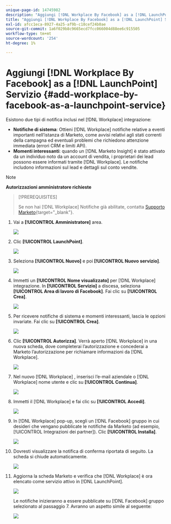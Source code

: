 ```yaml
---
unique-page-id: 14745982
description: "Aggiungi [!DNL Workplace By Facebook] as a [!DNL LaunchPoint Service] - Documentazione di Marketo - Documentazione del prodotto"
title: "Aggiungi [!DNL Workplace By Facebook] as a [!DNL LaunchPoint] Servizio"
exl-id: afcc1eca-8927-4a25-af9b-c18cef24b0ae
source-git-commit: 1a6f029b8c9665ecd7fcc066004d88ee6c915505
workflow-type: tm+mt
source-wordcount: '254'
ht-degree: 1%

---
```


# Aggiungi [!DNL Workplace By Facebook] as a [!DNL LaunchPoint] Servizio {#add-workplace-by-facebook-as-a-launchpoint-service}

Esistono due tipi di notifica inclusi nel [!DNL Workplace] integrazione:

* **Notifiche di sistema**: Ottieni [!DNL Workplace] notifiche relative a eventi importanti nell’istanza di Marketo, come avvisi relativi agli stati correnti della campagna ed eventuali problemi che richiedono attenzione immediata (errori CRM e limiti API).
* **Momenti interessanti**: quando un [!DNL Marketo Insight] è stato attivato da un individuo noto da un account di vendita, i proprietari dei lead possono essere informati tramite [!DNL Workplace]. Le notifiche includono informazioni sul lead e dettagli sul conto vendite.

>[!NOTE]
>
>**Autorizzazioni amministratore richieste**

>[!PREREQUISITES]
>
>Se non hai [!DNL Workplace] Notifiche già abilitate, contatta [Supporto Marketo](https://nation.marketo.com/t5/Support/ct-p/Support){target="_blank"}.

1. Vai a **[!UICONTROL Amministratore]** area.

   ![](assets/add-workplace-by-facebook-as-a-launchpoint-service-1.png)

1. Clic **[!UICONTROL LaunchPoint]**.

   ![](assets/add-workplace-by-facebook-as-a-launchpoint-service-2.png)

1. Seleziona **[!UICONTROL Nuovo]** e poi **[!UICONTROL Nuovo servizio]**.

   ![](assets/add-workplace-by-facebook-as-a-launchpoint-service-3.png)

1. Immetti un **[!UICONTROL Nome visualizzato]** per [!DNL Workplace] integrazione. In **[!UICONTROL Servizio]** a discesa, seleziona **[!UICONTROL Area di lavoro di Facebook]**. Fai clic su **[!UICONTROL Crea]**.

   ![](assets/add-workplace-by-facebook-as-a-launchpoint-service-4.png)

1. Per ricevere notifiche di sistema e momenti interessanti, lascia le opzioni invariate. Fai clic su **[!UICONTROL Crea]**.

   ![](assets/add-workplace-by-facebook-as-a-launchpoint-service-5.png)

1. Clic **[!UICONTROL Autorizza]**. Verrà aperto [!DNL Workplace] in una nuova scheda, dove completerai l’autorizzazione e concederai a Marketo l’autorizzazione per richiamare informazioni da [!DNL Workplace].

   ![](assets/add-workplace-by-facebook-as-a-launchpoint-service-6.png)

1. Nel nuovo [!DNL Workplace] , inserisci l’e-mail aziendale o [!DNL Workplace] nome utente e clic su **[!UICONTROL Continua]**.

   ![](assets/add-workplace-by-facebook-as-a-launchpoint-service-7.png)

1. Immetti il [!DNL Workplace] e fai clic su **[!UICONTROL Accedi]**.

   ![](assets/add-workplace-by-facebook-as-a-launchpoint-service-8.png)

1. In [!DNL Workplace] pop-up, scegli un [!DNL Facebook] gruppo in cui desideri che vengano pubblicate le notifiche da Marketo (ad esempio, [!UICONTROL Integrazioni dei partner]). Clic **[!UICONTROL Installa]**.

   ![](assets/add-workplace-by-facebook-as-a-launchpoint-service-9.png)

1. Dovresti visualizzare la notifica di conferma riportata di seguito. La scheda si chiude automaticamente.

   ![](assets/add-workplace-by-facebook-as-a-launchpoint-service-10.png)

1. Aggiorna la scheda Marketo e verifica che [!DNL Workplace] è ora elencato come servizio attivo in [!DNL LaunchPoint].

   ![](assets/add-workplace-by-facebook-as-a-launchpoint-service-11.png)

   Le notifiche inizieranno a essere pubblicate su [!DNL Facebook] gruppo selezionato al passaggio 7. Avranno un aspetto simile al seguente:

   ![](assets/add-workplace-by-facebook-as-a-launchpoint-service-12.png)
